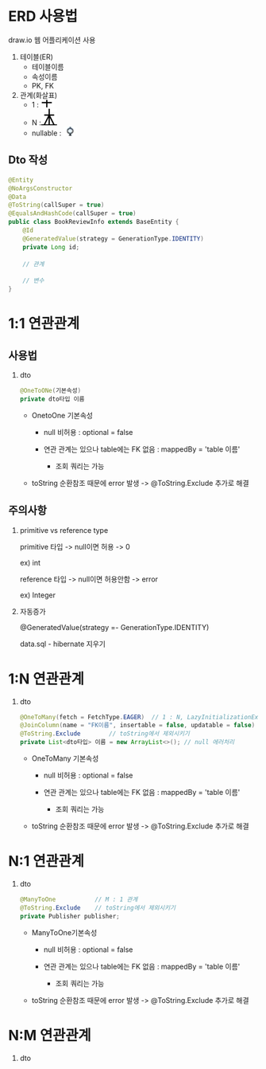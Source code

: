 # ERD 사용법

draw.io 웹 어플리케이션 사용

1. 테이블(ER)
   * 테이블이름
   * 속성이름
   * PK, FK
2. 관계(화살표)
   * 1 :![image-20221217182022346](md-images/image-20221217182022346.png)
   * N :![image-20221217182011906](md-images/image-20221217182011906.png)
   * nullable : ![image-20221217181927182](md-images/image-20221217181927182.png)



## Dto 작성

```java
@Entity
@NoArgsConstructor
@Data
@ToString(callSuper = true)
@EqualsAndHashCode(callSuper = true)
public class BookReviewInfo extends BaseEntity {
    @Id
    @GeneratedValue(strategy = GenerationType.IDENTITY)
    private Long id;

	// 관계
    
    // 변수
}
```



# 1:1 연관관계

## 사용법

1. dto

   ```java
   @OneToONe(기본속성)
   private dto타입 이름
   ```

   * OnetoOne 기본속성

     * null 비허용 : optional = false

     * 연관 관계는 있으나 table에는 FK 없음 : mappedBy = 'table 이름'  
       * 조회 쿼리는 가능

   * toString 순환참조 때문에 error 발생 -> @ToString.Exclude 추가로 해결



## 주의사항

1. primitive vs reference type

   primitive 타입 -> null이면 허용 -> 0

   ex) int

   reference 타입 -> null이면 허용안함 -> error

   ex) Integer

   

2. 자동증가

   @GeneratedValue(strategy =- GenerationType.IDENTITY)

   data.sql - hibernate 지우기



# 1:N 연관관계

1. dto

   ```java
   @OneToMany(fetch = FetchType.EAGER)	// 1 : N, LazyInitializationException 에러처리
   @JoinColumn(name = "FK이름", insertable = false, updatable = false)	// join 에러처리, 삽입, 업데이트 불가
   @ToString.Exclude		// toString에서 제외시키기
   private List<dto타입> 이름 = new ArrayList<>(); // null 에러처리
   ```

   * OneToMany 기본속성

     * null 비허용 : optional = false

     * 연관 관계는 있으나 table에는 FK 없음 : mappedBy = 'table 이름'  
       * 조회 쿼리는 가능

   * toString 순환참조 때문에 error 발생 -> @ToString.Exclude 추가로 해결

# N:1 연관관계

1. dto

   ```java
   @ManyToOne			// M : 1 관계
   @ToString.Exclude	// toString에서 제외시키기
   private Publisher publisher;
   ```

   * ManyToOne기본속성

     * null 비허용 : optional = false

     * 연관 관계는 있으나 table에는 FK 없음 : mappedBy = 'table 이름'  
       * 조회 쿼리는 가능

   * toString 순환참조 때문에 error 발생 -> @ToString.Exclude 추가로 해결



# N:M 연관관계

1. dto

   ```java
   
   ```

   